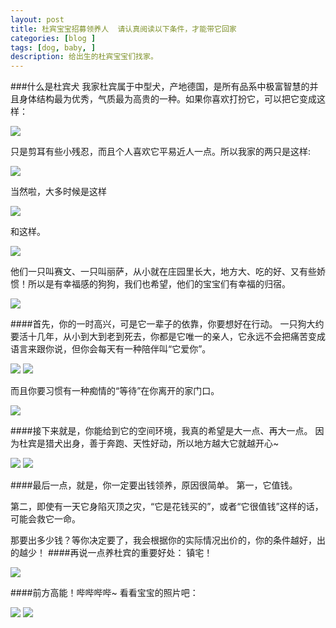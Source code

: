 ```yaml
---
layout: post
title: 杜宾宝宝招募领养人  请认真阅读以下条件，才能带它回家
categories: [blog ]
tags: [dog, baby, ]
description: 给出生的杜宾宝宝们找家。
---
```


###什么是杜宾犬
我家杜宾属于中型犬，产地德国，是所有品系中极富智慧的并且身体结构最为优秀，气质最为高贵的一种。如果你喜欢打扮它，可以把它变成这样：

![](http://7xp5vc.com1.z0.glb.clouddn.com/dog%20sample.jpg)

只是剪耳有些小残忍，而且个人喜欢它平易近人一点。所以我家的两只是这样:

![](http://7xp5vc.com1.z0.glb.clouddn.com/qqqqqq.JPG)

当然啦，大多时候是这样

![](http://7xp5vc.com1.z0.glb.clouddn.com/850057437.jpg)

和这样。

![](http://7xp5vc.com1.z0.glb.clouddn.com/1004966513.jpg)

他们一只叫赛文、一只叫丽萨，从小就在庄园里长大，地方大、吃的好、又有些娇惯！所以是有幸福感的狗狗，我们也希望，他们的宝宝们有幸福的归宿。

![](http://7xp5vc.com1.z0.glb.clouddn.com/1880398140.jpg)

####首先，你的一时高兴，可是它一辈子的依靠，你要想好在行动。
一只狗大约要活十几年，从小到大到老到死去，你都是它唯一的亲人，它永远不会把痛苦变成语言来跟你说，但你会每天有一种陪伴叫“它爱你”。

![](http://7xp5vc.com1.z0.glb.clouddn.com/ddfhbsrjtrjujhrtryhtrghxdfser.JPG)
![](http://7xp5vc.com1.z0.glb.clouddn.com/IMG_7882.JPG)

而且你要习惯有一种痴情的“等待”在你离开的家门口。

![](http://7xp5vc.com1.z0.glb.clouddn.com/1348154399.jpg)

####接下来就是，你能给到它的空间环境，我真的希望是大一点、再大一点。
因为杜宾是猎犬出身，善于奔跑、天性好动，所以地方越大它就越开心~

![](http://7xp5vc.com1.z0.glb.clouddn.com/858834404.jpg)
![](http://7xp5vc.com1.z0.glb.clouddn.com/582258929fghfght.jpg)

####最后一点，就是，你一定要出钱领养，原因很简单。
第一，它值钱。  

第二，即使有一天它身陷灭顶之灾，“它是花钱买的”，或者“它很值钱”这样的话，可能会救它一命。  

那要出多少钱？等你决定要了，我会根据你的实际情况出价的，你的条件越好，出的越少！
####再说一点养杜宾的重要好处：
镇宅！

![](http://7xp5vc.com1.z0.glb.clouddn.com/940023731.jpg)

####前方高能！哔哔哔哔~
看看宝宝的照片吧：

![](http://7xp5vc.com1.z0.glb.clouddn.com/1326494100.jpg)
![](http://7xp5vc.com1.z0.glb.clouddn.com/881248708.jpg)

